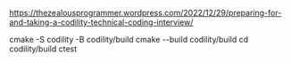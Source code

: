 https://thezealousprogrammer.wordpress.com/2022/12/29/preparing-for-and-taking-a-codility-technical-coding-interview/

cmake -S codility -B codility/build
cmake --build codility/build
cd codility/build
ctest